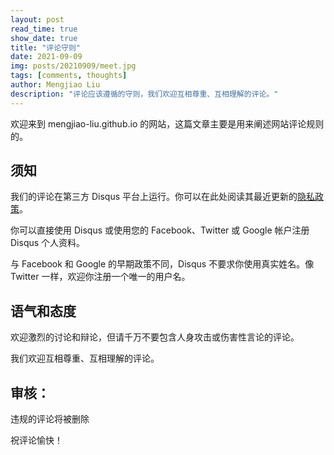 ```yaml
---
layout: post
read_time: true
show_date: true
title: "评论守则"
date: 2021-09-09
img: posts/20210909/meet.jpg
tags: [comments, thoughts]
author: Mengjiao Liu
description: "评论应该遵循的守则，我们欢迎互相尊重、互相理解的评论。"
---
```

欢迎来到 mengjiao-liu.github.io 的网站，这篇文章主要是用来阐述网站评论规则的。

## 须知
我们的评论在第三方 Disqus 平台上运行。你可以在此处阅读其最近更新的[隐私政策](https://help.disqus.com/terms-and-policies/disqus-privacy-policy)。

你可以直接使用 Disqus 或使用您的 Facebook、Twitter 或 Google 帐户注册 Disqus 个人资料。

与 Facebook 和 Google 的早期政策不同，Disqus 不要求你使用真实姓名。像 Twitter 一样，欢迎你注册一个唯一的用户名。

## 语气和态度
欢迎激烈的讨论和辩论，但请千万不要包含人身攻击或伤害性言论的评论。

我们欢迎互相尊重、互相理解的评论。

## 审核：
违规的评论将被删除


祝评论愉快！

